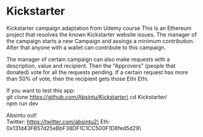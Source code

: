 # Kickstarter

Kickstarter campaign adaptation from Udemy course
This is an Ethereum project that resolves the known Kickstarter website issues.
The manager of the campaign starts a new Campaign and assings a minimum contribution. After that
anyone with a wallet can contribute to this campaign.

The manager of certain campaign can also make requests with a description, value and recipient.
Then the "Approvers" (people that donated) vote for all the requests pending. If a certain request
has more than 50% of vote, then the recipient gets those Ethi Ethi.

If you want to test this app:\
git clone https://github.com/Absintu/Kickstarter\
cd Kickstarter/\
npm run dev

Absintu out!\
Twitter: https://twitter.com/absintu2\
Eth: 0x131d43FB57d25eBbF38DF1C1CC500F1D8fed5d29\


